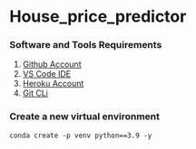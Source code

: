 # House_price_predictor

### Software and Tools Requirements 

1. [Github Account](https://github.com)
2. [VS Code IDE](https://code.visualstudio.com)
3. [Heroku Account](https://heruko.com)
4. [Git CLi](https://git-scm.com/)


### Create a new virtual environment 

```
conda create -p venv python==3.9 -y
```
